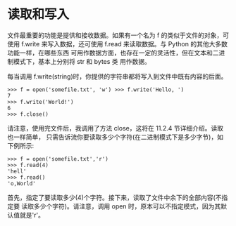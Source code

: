 # 读取和写入

文件最重要的功能是提供和接收数据。如果有一个名为 f 的类似于文件的对象，可使用 f.write 来写入数据，还可使用 f.read 来读取数据。与 Python 的其他大多数功能一样，在哪些东西 可用作数据方面，也存在一定的灵活性，但在文本和二进制模式下，基本上分别将 str 和 bytes 类 用作数据。

每当调用 f.write(string)时，你提供的字符串都将写入到文件中既有内容的后面。

```python3
>>> f = open('somefile.txt', 'w') >>> f.write('Hello, ')
7
>>> f.write('World!')
6
>>> f.close()
```

请注意，使用完文件后，我调用了方法 close，这将在 11.2.4 节详细介绍。读取也一样简单， 只需告诉流你要读取多少个字符(在二进制模式下是多少字节)，如下例所示:

```python3
>>> f = open('somefile.txt','r')
>>> f.read(4)
'hell'
>>> f.read()
'o,World'
```

首先，指定了要读取多少(4)个字符。接下来，读取了文件中余下的全部内容(不指定要 读取多少个字符)。请注意，调用 open 时，原本可以不指定模式，因为其默认值就是'r'。
